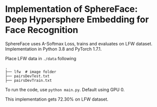 # Implementation of SphereFace: Deep Hypersphere Embedding for Face Recognition

SphereFace uses A-Softmax Loss, trains and evaluates on LFW dataset.
Implementation in Python 3.8 and PyTorch 1.7.1.

Place LFW data in `./data` following

    .
    ├── lfw  # image folder
    ├── pairsDevTest.txt
    ├── pairsDevTrain.txt

To run the code, use `python main.py`. Default using GPU 0.

This implementation gets 72.30% on LFW dataset.
